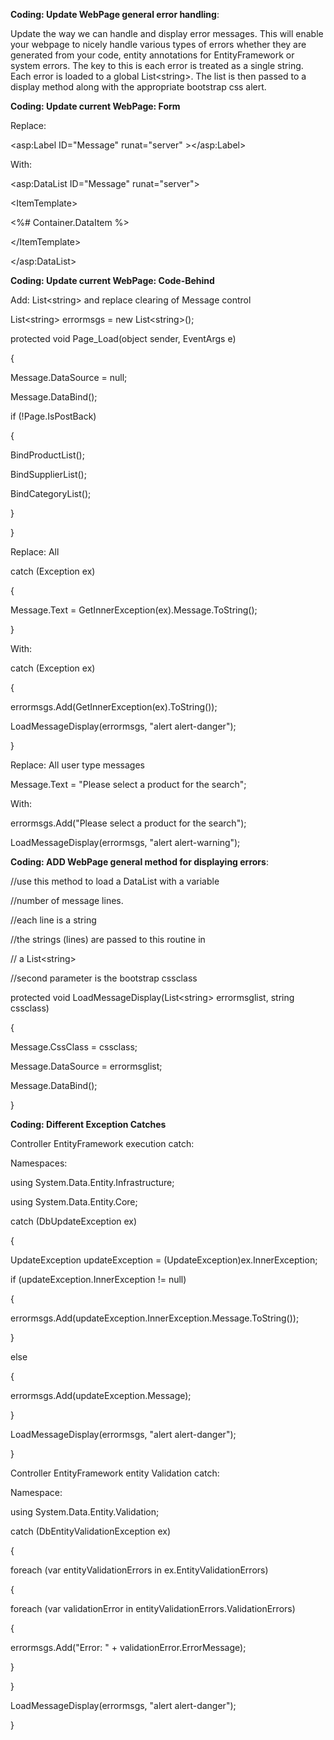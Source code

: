 **Coding: Update WebPage general error handling**:

Update the way we can handle and display error messages. This will enable your
webpage to nicely handle various types of errors whether they are generated from
your code, entity annotations for EntityFramework or system errors. The key to
this is each error is treated as a single string. Each error is loaded to a
global List\<string\>. The list is then passed to a display method along with
the appropriate bootstrap css alert.

**Coding: Update current WebPage: Form**

Replace:

\<asp:Label ID="Message" runat="server" \>\</asp:Label\>

With:

\<asp:DataList ID="Message" runat="server"\>

\<ItemTemplate\>

\<%\# Container.DataItem %\>

\</ItemTemplate\>

\</asp:DataList\>

**Coding: Update current WebPage: Code-Behind**

Add: List\<string\> and replace clearing of Message control

List\<string\> errormsgs = new List\<string\>();

protected void Page_Load(object sender, EventArgs e)

{

Message.DataSource = null;

Message.DataBind();

if (!Page.IsPostBack)

{

BindProductList();

BindSupplierList();

BindCategoryList();

}

}

Replace: All

catch (Exception ex)

{

Message.Text = GetInnerException(ex).Message.ToString();

}

With:

catch (Exception ex)

{

errormsgs.Add(GetInnerException(ex).ToString());

LoadMessageDisplay(errormsgs, "alert alert-danger");

}

Replace: All user type messages

Message.Text = "Please select a product for the search";

With:

errormsgs.Add("Please select a product for the search");

LoadMessageDisplay(errormsgs, "alert alert-warning");

**Coding: ADD WebPage general method for displaying errors**:

//use this method to load a DataList with a variable

//number of message lines.

//each line is a string

//the strings (lines) are passed to this routine in

// a List\<string\>

//second parameter is the bootstrap cssclass

protected void LoadMessageDisplay(List\<string\> errormsglist, string cssclass)

{

Message.CssClass = cssclass;

Message.DataSource = errormsglist;

Message.DataBind();

}

**Coding: Different Exception Catches**

Controller EntityFramework execution catch:

Namespaces:

using System.Data.Entity.Infrastructure;

using System.Data.Entity.Core;

catch (DbUpdateException ex)

{

UpdateException updateException = (UpdateException)ex.InnerException;

if (updateException.InnerException != null)

{

errormsgs.Add(updateException.InnerException.Message.ToString());

}

else

{

errormsgs.Add(updateException.Message);

}

LoadMessageDisplay(errormsgs, "alert alert-danger");

}

Controller EntityFramework entity Validation catch:

Namespace:

using System.Data.Entity.Validation;

catch (DbEntityValidationException ex)

{

foreach (var entityValidationErrors in ex.EntityValidationErrors)

{

foreach (var validationError in entityValidationErrors.ValidationErrors)

{

errormsgs.Add("Error: " + validationError.ErrorMessage);

}

}

LoadMessageDisplay(errormsgs, "alert alert-danger");

}
